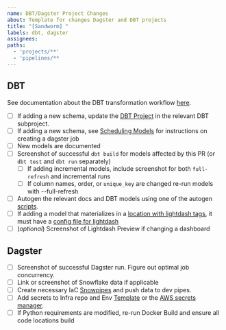 ```yaml
---
name: DBT/Dagster Project Changes
about: Template for changes Dagster and DBT projects
title: "[Sandworm] "
labels: dbt, dagster
assignees:
paths:
  - 'projects/**'
  - 'pipelines/**
---
```


## DBT
See documentation about the DBT transformation workflow [here](../dbt_overview_and_setup.md).

- [ ] If adding a new schema, update the [DBT Project](../services/dbt/projects/primary/dbt_project.yml) in the relevant DBT subproject.
- [ ] If adding a new schema, see [Scheduling Models](../dbt_overview_and_setup.md#scheduling-models) for instructions on creating a dagster job
- [ ] New models are documented
- [ ] Screenshot of successful `dbt build` for models affected by this PR (or `dbt test` and `dbt run` separately)
  - [ ] If adding incremental models, include screenshot for both `full-refresh` and incremental runs
  - [ ] If column names, order, or `unique_key` are changed re-run models with --full-refresh
- [ ] Autogen the relevant docs and DBT models using one of the autogen [scripts](../../utils/).
- [ ] If adding a model that materializes in a [location with lightdash tags](../services/dbt/projects/primary/dbt_project.yml), it must have a [config file for lightdash](../lightdash.md#adding-tables)
- [ ] (_optional_) Screenshot of Lightdash Preview if changing a dashboard

## Dagster
- [ ] Screenshot of successful Dagster run. Figure out optimal job concurrency.
- [ ] Link or screenshot of Snowflake data if applicable
- [ ] Create necessary IaC [Snowpipes](../../infra/warehouse/databases.ts) and push data to dev pipes.
- [ ] Add secrets to Infra repo and Env [Template](../../.env.template) or the [AWS secrets manager](https://us-west-2.console.aws.amazon.com/secretsmanager/listsecrets?region=us-west-2#).
- [ ] If Python requirements are modified, re-run Docker Build and ensure all code locations build
